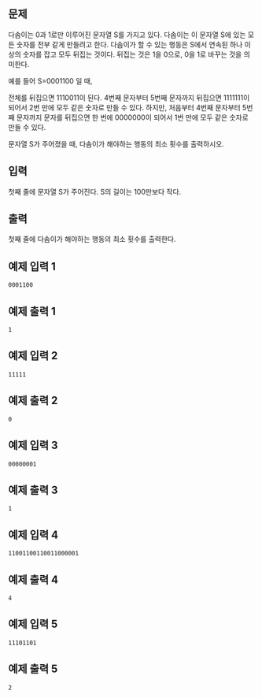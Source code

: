 ## 문제
다솜이는 0과 1로만 이루어진 문자열 S를 가지고 있다. 다솜이는 이 문자열 S에 있는 모든 숫자를 전부 같게 만들려고 한다. 다솜이가 할 수 있는 행동은 S에서 연속된 하나 이상의 숫자를 잡고 모두 뒤집는 것이다. 뒤집는 것은 1을 0으로, 0을 1로 바꾸는 것을 의미한다.

예를 들어 S=0001100 일 때,

전체를 뒤집으면 1110011이 된다.
4번째 문자부터 5번째 문자까지 뒤집으면 1111111이 되어서 2번 만에 모두 같은 숫자로 만들 수 있다.
하지만, 처음부터 4번째 문자부터 5번째 문자까지 문자를 뒤집으면 한 번에 0000000이 되어서 1번 만에 모두 같은 숫자로 만들 수 있다.

문자열 S가 주어졌을 때, 다솜이가 해야하는 행동의 최소 횟수를 출력하시오.

## 입력
첫째 줄에 문자열 S가 주어진다. S의 길이는 100만보다 작다.

## 출력
첫째 줄에 다솜이가 해야하는 행동의 최소 횟수를 출력한다.

## 예제 입력 1 
```
0001100
```
## 예제 출력 1 
```
1
```
## 예제 입력 2 
```
11111
```
## 예제 출력 2 
```
0
```
## 예제 입력 3 
```
00000001
```
## 예제 출력 3 
```
1
```
## 예제 입력 4 
```
11001100110011000001
```
## 예제 출력 4 
```
4
```
## 예제 입력 5 
```
11101101
```
## 예제 출력 5 
```
2
```